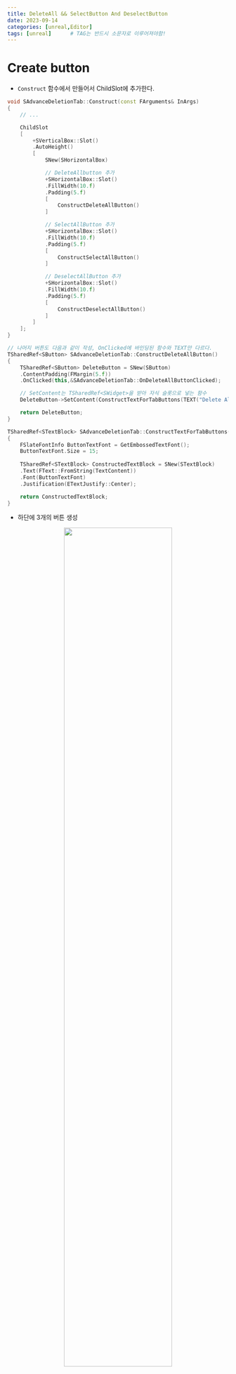 ```yaml
---
title: DeleteAll && SelectButton And DeselectButton
date: 2023-09-14
categories: [unreal,Editor]
tags: [unreal]		# TAG는 반드시 소문자로 이루어져야함!
---
```


**Create button**
============

* `Construct` 함수에서 만들어서 ChildSlot에 추가한다.

```c++
void SAdvanceDeletionTab::Construct(const FArguments& InArgs)
{
    // ...

	ChildSlot
	[
		+SVerticalBox::Slot()
		.AutoHeight()
		[
			SNew(SHorizontalBox)

            // DeleteAllbutton 추가
			+SHorizontalBox::Slot()
			.FillWidth(10.f)
			.Padding(5.f)
			[
				ConstructDeleteAllButton()
			]

            // SelectAllButton 추가
			+SHorizontalBox::Slot()
			.FillWidth(10.f)
			.Padding(5.f)
			[
				ConstructSelectAllButton()
			]

            // DeselectAllButton 추가
			+SHorizontalBox::Slot()
			.FillWidth(10.f)
			.Padding(5.f)
			[
				ConstructDeselectAllButton()
			]
		]
	];
}

// 나머지 버튼도 다음과 같이 작성, OnClicked에 바인딩된 함수와 TEXT만 다르다.
TSharedRef<SButton> SAdvanceDeletionTab::ConstructDeleteAllButton()
{
	TSharedRef<SButton> DeleteButton = SNew(SButton)
	.ContentPadding(FMargin(5.f))
	.OnClicked(this,&SAdvanceDeletionTab::OnDeleteAllButtonClicked);

    // SetContent는 TSharedRef<SWidget>을 받아 자식 슬롯으로 넣는 함수
	DeleteButton->SetContent(ConstructTextForTabButtons(TEXT("Delete All")));

	return DeleteButton;
}

TSharedRef<STextBlock> SAdvanceDeletionTab::ConstructTextForTabButtons(const FString& TextContent)
{
	FSlateFontInfo ButtonTextFont = GetEmbossedTextFont();
	ButtonTextFont.Size = 15;
	
	TSharedRef<STextBlock> ConstructedTextBlock = SNew(STextBlock)
	.Text(FText::FromString(TextContent))
	.Font(ButtonTextFont)
	.Justification(ETextJustify::Center);

	return ConstructedTextBlock;
}
```

* 하단에 3개의 버튼 생성

<center><img src="./../../../assets/img/Unreal/Editor/AllButton/3Button.png" style="width: 70%; height: auto;"></center>


<br>

**DeleteAllButtonClicked**
==============

* 에셋들을 따로 선택하기 위해 체크박스 함수에서 선택된 에셋들을 배열에 따로 저장한다.

```c++
void SAdvanceDeletionTab::OnCheckBoxStateChanged(ECheckBoxState NewState, TSharedPtr<FAssetData> AssetData)
{
	switch (NewState)
	{
	case ECheckBoxState::Unchecked:
		if(AssetsDataToDeleteArray.Contains(AssetData))
		{
			AssetsDataToDeleteArray.Remove(AssetData);
		}
		break;
	case ECheckBoxState::Checked:
		AssetsDataToDeleteArray.AddUnique(AssetData);
		break;
	}
}
```

<br>

------


* Delete All 버튼에 바인딩된 함수

* CheckBox 함수에서 선택된 에셋들을 `AssetsDataToDeleteArray` 변수에 저장했는데 이 변수를 모듈에게 보내서 삭제 함수를 호출한다.

```c++
FReply SAdvanceDeletionTab::OnDeleteAllButtonClicked()
{
    // 따로 지역변수로 저장
	TArray<FAssetData> AssetDataToDelete;

	for(const TSharedPtr<FAssetData>& Data : AssetsDataToDeleteArray)
	{
		AssetDataToDelete.Add(*Data.Get());
	}

	FSuperManagerModule& SuperManagerModule = 
    FModuleManager::LoadModuleChecked<FSuperManagerModule>(TEXT("SuperManager"));

    // 모듈에게 데이터를 전송하고 모듈에서 삭제 함수 호출
	const bool bAssetsDeleted = SuperManagerModule.DeleteMultipleAssetsForAssetList(AssetDataToDelete);

	if(bAssetsDeleted)
	{
		for(const TSharedPtr<FAssetData>& DeletedData : AssetsDataToDeleteArray)
		{
            // 이전에 저장했던 에셋 배열에서 삭제한 에셋을 삭제
			if(StoredAssetsData.Contains(DeletedData))
			{
				StoredAssetsData.Remove(DeletedData);
			}
		}

		RefreshAssetListView();
	}
	
	return FReply::Handled();
}
```

* 모듈 삭제함수

```c++
bool FSuperManagerModule::DeleteMultipleAssetsForAssetList(const TArray<FAssetData>& AssetsToDelete)
{
	if(ObjectTools::DeleteAssets(AssetsToDelete) > 0)
	{
		return true;
	}
	return false;
}
```

<br>

* 선택된 에셋들에 대해서 `ObjectTools::DeleteAssets`가 호출됨

<center><img src="./../../../assets/img/Unreal/Editor/AllButton/DeleteAllButton.png" style="width: 70%; height: auto;"></center>

<br>

**Select All Button And Deselect Button**
==============

* 모든 체크박스에 대해 check 상태로 만들어야 하기 때문에 CheckBox들을 저장한 배열을 만들어서 저장한다.

```c++
// TArray<TSharedRef<SCheckBox>> CheckBoxesArray;

TSharedRef<SCheckBox> SAdvanceDeletionTab::ConstructCheckBox(const TSharedPtr<FAssetData>& AssetDataToDisplay)
{
    TSharedRef<SCheckBox> ConstructedCheckBox = // ... (SCheckBox 생성)

    // 생성한 체크박스들을 저장
	CheckBoxesArray.Add(ConstructedCheckBox);

	return ConstructedCheckBox;
}
```

* 그런 다음, CheckBox 배열을 반복문으로 순회해서 Check이나 Uncheck로 만든다.

  * DeselectButtonClicked 함수는 아래 함수에서 `!CheckBox->IsChecked()` 에서 `CheckBox->IsChecked()`로 변경하면 된다.

```c++
FReply SAdvanceDeletionTab::OnSelectAllButtonClicked()
{
	if(CheckBoxesArray.Num() == 0) return FReply::Handled();

	for(const TSharedRef<SCheckBox>& CheckBox : CheckBoxesArray)
	{
		if(!CheckBox->IsChecked())
		{
			// 체크박스의 상태를 반대로 만드는 함수
			CheckBox->ToggleCheckedState();				
		}
	}
	
	return FReply::Handled();
}
```

<br>

**Refresh**
==========

* `DeleteAll` 에서 체크된 에셋데이터 배열인 `AssetsDataToDeleteArray` 이나 <br>
  `Select && Deselect` 에서 모든 체크박스의 배열인 `CheckBoxesArray` 변수들도 Refresh할 때 같이 Empty()를 호출해서 초기화해야 한다.

```c++
void SAdvanceDeletionTab::RefreshAssetListView()
{
	CheckBoxesArray.Empty();
	AssetsDataToDeleteArray.Empty();
	
	if(ConstructedAssetListView.IsValid())
	{
		ConstructedAssetListView->RebuildList();
	}
}
```